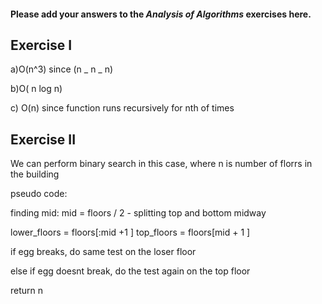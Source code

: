 #### Please add your answers to the **_Analysis of Algorithms_** exercises here.

## Exercise I

a)O(n^3) since (n _ n _ n)

b)O( n log n)

c) O(n) since function runs recursively for nth of times

## Exercise II

We can perform binary search in this case, where n is number of florrs in the building

pseudo code:

finding mid:
mid = floors / 2 - splitting top and bottom midway

lower_floors = floors[:mid +1 ]
top_floors = floors[mid + 1 ]

if egg breaks, do same test on the loser floor

else if egg doesnt break, do the test again on the top floor

return n
